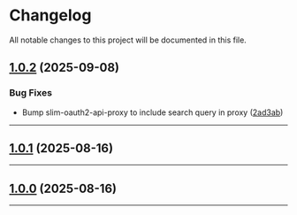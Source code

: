 <!--- BEGIN HEADER -->
# Changelog

All notable changes to this project will be documented in this file.
<!--- END HEADER -->

## [1.0.2](https://github.com/groton-school/slim-canvas-api-proxy/compare/v1.0.1...v1.0.2) (2025-09-08)

### Bug Fixes

* Bump slim-oauth2-api-proxy to include search query in proxy ([2ad3ab](https://github.com/groton-school/slim-canvas-api-proxy/commit/2ad3ab5b47ffb7efb14b5e46e225145ca691ab0a))


---

## [1.0.1](https://github.com/groton-school/slim-canvas-api-proxy/compare/v1.0.0...v1.0.1) (2025-08-16)


---

## [1.0.0](https://github.com/groton-school/slim-canvas-api-proxy/compare/529190f1158bbd72de00e74a306e3719c48a23c1...v1.0.0) (2025-08-16)


---

